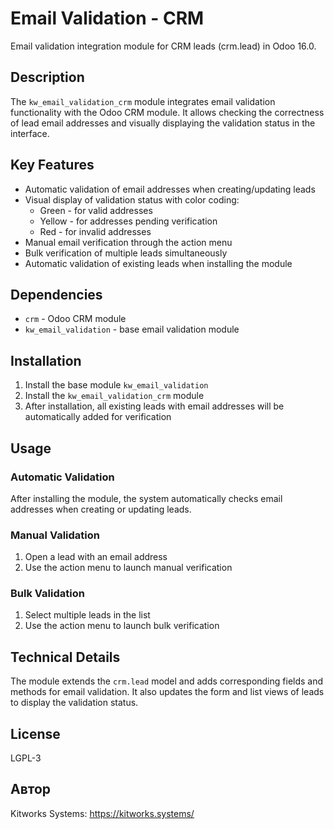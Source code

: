 # Email Validation - CRM

Email validation integration module for CRM leads (crm.lead) in Odoo 16.0.

## Description

The `kw_email_validation_crm` module integrates email validation functionality with the Odoo CRM module. It allows checking the correctness of lead email addresses and visually displaying the validation status in the interface.

## Key Features

- Automatic validation of email addresses when creating/updating leads
- Visual display of validation status with color coding:
  - Green - for valid addresses
  - Yellow - for addresses pending verification
  - Red - for invalid addresses
- Manual email verification through the action menu
- Bulk verification of multiple leads simultaneously
- Automatic validation of existing leads when installing the module

## Dependencies

- `crm` - Odoo CRM module
- `kw_email_validation` - base email validation module

## Installation

1. Install the base module `kw_email_validation`
2. Install the `kw_email_validation_crm` module
3. After installation, all existing leads with email addresses will be automatically added for verification

## Usage

### Automatic Validation

After installing the module, the system automatically checks email addresses when creating or updating leads.

### Manual Validation

1. Open a lead with an email address
2. Use the action menu to launch manual verification

### Bulk Validation

1. Select multiple leads in the list
2. Use the action menu to launch bulk verification

## Technical Details

The module extends the `crm.lead` model and adds corresponding fields and methods for email validation. It also updates the form and list views of leads to display the validation status.

## License

LGPL-3

## Автор

Kitworks Systems: https://kitworks.systems/
